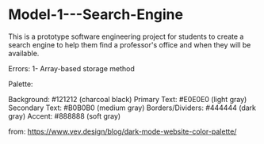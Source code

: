 # Model-1---Search-Engine
This is a prototype software engineering project for students to create a search engine to help them find a professor's office and when they will be available. 


Errors:
1- Array-based storage method



Palette:

Background: #121212 (charcoal black)
Primary Text: #E0E0E0 (light gray)
Secondary Text: #B0B0B0 (medium gray)
Borders/Dividers: #444444 (dark gray)
Accent: #888888 (soft gray)

from:
https://www.vev.design/blog/dark-mode-website-color-palette/
